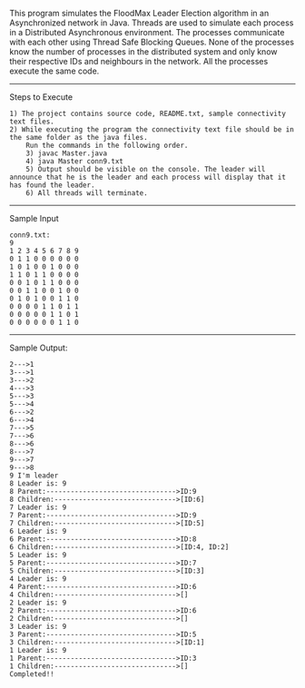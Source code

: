 
This program simulates the FloodMax Leader Election algorithm in an Asynchronized network in Java. 
Threads are used to simulate each process in a Distributed Asynchronous environment. 
The processes communicate with each other using Thread Safe Blocking Queues.
None of the processes know the number of processes in the distributed system and only know their respective IDs and neighbours in the network. 
All the processes execute the same code.


--------------------------------------------------------------------------------------------------------------------------------------------

Steps to Execute

	1) The project contains source code, README.txt, sample connectivity text files.
	2) While executing the program the connectivity text file should be in the same folder as the java files.
		Run the commands in the following order.
		3) javac Master.java
		4) java Master conn9.txt
		5) Output should be visible on the console. The leader will announce that he is the leader and each process will display that it has found the leader.
		6) All threads will terminate.

--------------------------------------------------------------------------------------------------------------------------------------------------------

Sample Input 

	conn9.txt:
	9
	1 2 3 4 5 6 7 8 9
	0 1 1 0 0 0 0 0 0
	1 0 1 0 0 1 0 0 0
	1 1 0 1 1 0 0 0 0
	0 0 1 0 1 1 0 0 0
	0 0 1 1 0 0 1 0 0
	0 1 0 1 0 0 1 1 0
	0 0 0 0 1 1 0 1 1
	0 0 0 0 0 1 1 0 1
	0 0 0 0 0 0 1 1 0

--------------------------------------------------------------------------------------------------------------------------------------------------------

Sample Output:

	2--->1
	3--->1
	3--->2
	4--->3
	5--->3
	5--->4
	6--->2
	6--->4
	7--->5
	7--->6
	8--->6
	8--->7
	9--->7
	9--->8
	9 I'm leader
	8 Leader is: 9
	8 Parent:-------------------------------->ID:9
	8 Children:------------------------------>[ID:6]
	7 Leader is: 9
	7 Parent:-------------------------------->ID:9
	7 Children:------------------------------>[ID:5]
	6 Leader is: 9
	6 Parent:-------------------------------->ID:8
	6 Children:------------------------------>[ID:4, ID:2]
	5 Leader is: 9
	5 Parent:-------------------------------->ID:7
	5 Children:------------------------------>[ID:3]
	4 Leader is: 9
	4 Parent:-------------------------------->ID:6
	4 Children:------------------------------>[]
	2 Leader is: 9
	2 Parent:-------------------------------->ID:6
	2 Children:------------------------------>[]
	3 Leader is: 9
	3 Parent:-------------------------------->ID:5
	3 Children:------------------------------>[ID:1]
	1 Leader is: 9
	1 Parent:-------------------------------->ID:3
	1 Children:------------------------------>[]
	Completed!!

